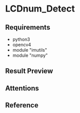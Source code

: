 # LCDnum_Detect


## Requirements
* python3
* opencv4
* module "imutils"
* module "numpy"

## Result Preview


## Attentions


## Reference

